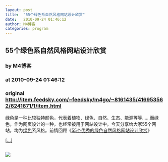 ```yaml
---
layout: post
title:  "55个绿色系自然风格网站设计欣赏"
date:   2010-09-24 01:46:12
author: M4博客
categories: program
---
```


## 55个绿色系自然风格网站设计欣赏
### by M4博客
### at 2010-09-24 01:46:12
### original <http://item.feedsky.com/~feedsky/m4go/~8161435/416953562/6241671/1/item.html>

<p>绿色是一种比较独特颜色，代表着植物、绿色、自然、生态、能源等等……而绿色，作为网页设计的一种，也经常被用于网站设计中。今天分享给大家55个网站，均为<a href="http://www.m4go.com/tag/%E7%BB%BF%E8%89%B2/" title="绿色">绿色</a>系风格。前情回顾《<a href="http://www.m4go.com/55-beautifully-green-web-designs-to-inspire-you/">55个优秀的绿色自然风格网站设计欣赏</a>》</p><p><a href="http://www.m4go.com/Get-Naturally-Inspired-55-Gorgeous-Green-Websites/" title="55个绿色系自然风格网站设计欣赏">[...]</a></p><img src="http://www1.feedsky.com/t1/416953562/m4go/feedsky/s.gif?r=http://item.feedsky.com/~feedsky/m4go/~8161435/416953562/6241671/1/item.html" border="0" height="0" width="0"><p><a href="http://www1.feedsky.com/r/l/feedsky/m4go/416953562/art01.html"><img border="0" ismap src="http://www1.feedsky.com/r/i/feedsky/m4go/416953562/art01.gif"></a></p>